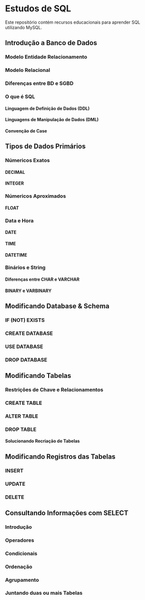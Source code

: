# Estudos de SQL
Este repositório contém recursos educacionais para aprender SQL utilizando MySQL.
## Introdução a Banco de Dados
### Modelo Entidade Relacionamento
### Modelo Relacional
### Diferenças entre BD e SGBD
### O que é SQL
#### Linguagem de Definição de Dados (DDL)
#### Linguagens de Manipulação de Dados (DML)
#### Convenção de Case
<!-- ### Formas Normais -->
## Tipos de Dados Primários
### Númericos Exatos
#### DECIMAL
#### INTEGER
### Númericos Aproximados
#### FLOAT
### Data e Hora
#### DATE
#### TIME
#### DATETIME
<!-- #### TIMESTAMP -->
<!-- #### Problemas de Calendário -->
<!-- #### Problemas de Zona e Tempo -->
<!-- ### Dados Geográficos e Geométricos -->
### Binários e String
#### Diferenças entre CHAR e VARCHAR
<!-- #### O que é o N em tipos de String -->
#### BINARY e VARBINARY
## Modificando Database & Schema
### IF (NOT) EXISTS
### CREATE DATABASE
### USE DATABASE
### DROP DATABASE
## Modificando Tabelas
### Restrições de Chave e Relacionamentos
### CREATE TABLE
### ALTER TABLE
### DROP TABLE
#### Solucionando Recriação de Tabelas
## Modificando Registros das Tabelas
### INSERT
### UPDATE
### DELETE
## Consultando Informações com SELECT
### Introdução
### Operadores
### Condicionais
### Ordenação
### Agrupamento
### Juntando duas ou mais Tabelas
<!-- ## Programando para Banco de Dados -->
<!-- ### Stored Procedures -->
<!-- ### Stored Functions -->
<!-- ### Transactions -->
<!-- ### Triggers -->
<!-- ### Replicação e problemas de Integridade -->
<!-- ### Processamento em Batch -->
<!-- ### Implementação de Regras de Negócio -->
